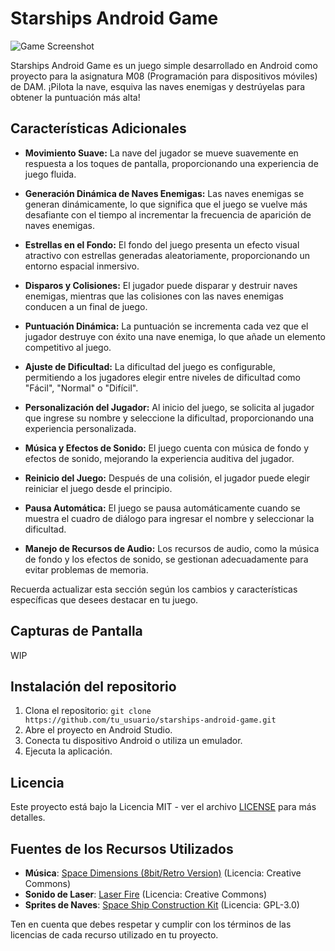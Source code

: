 # Starships Android Game

![Game Screenshot](screenshots/game_screenshot.png)

Starships Android Game es un juego simple desarrollado en Android como proyecto para la asignatura M08 (Programación para dispositivos móviles) de DAM. ¡Pilota la nave, esquiva las naves enemigas y destrúyelas para obtener la puntuación más alta!


## Características Adicionales

- **Movimiento Suave:** La nave del jugador se mueve suavemente en respuesta a los toques de pantalla, proporcionando una experiencia de juego fluida.

- **Generación Dinámica de Naves Enemigas:** Las naves enemigas se generan dinámicamente, lo que significa que el juego se vuelve más desafiante con el tiempo al incrementar la frecuencia de aparición de naves enemigas.

- **Estrellas en el Fondo:** El fondo del juego presenta un efecto visual atractivo con estrellas generadas aleatoriamente, proporcionando un entorno espacial inmersivo.

- **Disparos y Colisiones:** El jugador puede disparar y destruir naves enemigas, mientras que las colisiones con las naves enemigas conducen a un final de juego.

- **Puntuación Dinámica:** La puntuación se incrementa cada vez que el jugador destruye con éxito una nave enemiga, lo que añade un elemento competitivo al juego.

- **Ajuste de Dificultad:** La dificultad del juego es configurable, permitiendo a los jugadores elegir entre niveles de dificultad como "Fácil", "Normal" o "Difícil".

- **Personalización del Jugador:** Al inicio del juego, se solicita al jugador que ingrese su nombre y seleccione la dificultad, proporcionando una experiencia personalizada.

- **Música y Efectos de Sonido:** El juego cuenta con música de fondo y efectos de sonido, mejorando la experiencia auditiva del jugador.

- **Reinicio del Juego:** Después de una colisión, el jugador puede elegir reiniciar el juego desde el principio.

- **Pausa Automática:** El juego se pausa automáticamente cuando se muestra el cuadro de diálogo para ingresar el nombre y seleccionar la dificultad.

- **Manejo de Recursos de Audio:** Los recursos de audio, como la música de fondo y los efectos de sonido, se gestionan adecuadamente para evitar problemas de memoria.

Recuerda actualizar esta sección según los cambios y características específicas que desees destacar en tu juego.


## Capturas de Pantalla

WIP

## Instalación del repositorio

1. Clona el repositorio: `git clone https://github.com/tu_usuario/starships-android-game.git`
2. Abre el proyecto en Android Studio.
3. Conecta tu dispositivo Android o utiliza un emulador.
4. Ejecuta la aplicación.


## Licencia

Este proyecto está bajo la Licencia MIT - ver el archivo [LICENSE](LICENSE) para más detalles.

## Fuentes de los Recursos Utilizados

- **Música**: [Space Dimensions (8bit/Retro Version)](https://opengameart.org/content/space-dimensions-8bitretro-version) (Licencia: Creative Commons)
- **Sonido de Laser**: [Laser Fire](https://opengameart.org/content/laser-fire) (Licencia: Creative Commons)
- **Sprites de Naves**: [Space Ship Construction Kit](https://opengameart.org/content/space-ship-construction-kit) (Licencia: GPL-3.0)

Ten en cuenta que debes respetar y cumplir con los términos de las licencias de cada recurso utilizado en tu proyecto.
